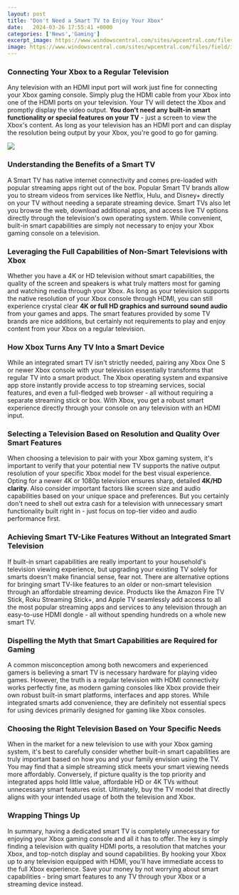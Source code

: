 ```yaml
---
layout: post
title: "Don't Need a Smart TV to Enjoy Your Xbox"
date:   2024-03-26 17:55:41 +0000
categories: ['News','Gaming']
excerpt_image: https://www.windowscentral.com/sites/wpcentral.com/files/field/image/2016/08/samsung4k-TV-xbox-ones_0.jpg
image: https://www.windowscentral.com/sites/wpcentral.com/files/field/image/2016/08/samsung4k-TV-xbox-ones_0.jpg
---
```


### Connecting Your Xbox to a Regular Television
Any television with an HDMI input port will work just fine for connecting your Xbox gaming console. Simply plug the HDMI cable from your Xbox into one of the HDMI ports on your television. Your TV will detect the Xbox and promptly display the video output. **You don't need any built-in smart functionality or special features on your TV** - just a screen to view the Xbox's content. As long as your television has an HDMI port and can display the resolution being output by your Xbox, you're good to go for gaming.

![](https://www.windowscentral.com/sites/wpcentral.com/files/field/image/2016/08/samsung4k-TV-xbox-ones_0.jpg)
### Understanding the Benefits of a Smart TV
A Smart TV has native internet connectivity and comes pre-loaded with popular streaming apps right out of the box. Popular Smart TV brands allow you to stream videos from services like Netflix, Hulu, and Disney+ directly on your TV without needing a separate streaming device. Smart TVs also let you browse the web, download additional apps, and access live TV options directly through the television's own operating system. While convenient, built-in smart capabilities are simply not necessary to enjoy your Xbox gaming console on a television. 
### Leveraging the Full Capabilities of Non-Smart Televisions with Xbox
Whether you have a 4K or HD television without smart capabilities, the quality of the screen and speakers is what truly matters most for gaming and watching media through your Xbox. As long as your television supports the native resolution of your Xbox console through HDMI, you can still experience crystal clear **4K or full HD graphics and surround sound audio** from your games and apps. The smart features provided by some TV brands are nice additions, but certainly not requirements to play and enjoy content from your Xbox on a regular television.
### How Xbox Turns Any TV Into a Smart Device
While an integrated smart TV isn't strictly needed, pairing any Xbox One S or newer Xbox console with your television essentially transforms that regular TV into a smart product. The Xbox operating system and expansive app store instantly provide access to top streaming services, social features, and even a full-fledged web browser - all without requiring a separate streaming stick or box. With Xbox, you get a robust smart experience directly through your console on any television with an HDMI input.
### Selecting a Television Based on Resolution and Quality Over Smart Features
When choosing a television to pair with your Xbox gaming system, it's important to verify that your potential new TV supports the native output resolution of your specific Xbox model for the best visual experience. Opting for a newer 4K or 1080p television ensures sharp, detailed **4K/HD clarity**. Also consider important factors like screen size and audio capabilities based on your unique space and preferences. But you certainly don't need to shell out extra cash for a television with unnecessary smart functionality built right in - just focus on top-tier video and audio performance first. 
### Achieving Smart TV-Like Features Without an Integrated Smart Television
If built-in smart capabilities are really important to your household's television viewing experience, but upgrading your existing TV solely for smarts doesn't make financial sense, fear not. There are alternative options for bringing smart TV-like features to an older or non-smart television through an affordable streaming device. Products like the Amazon Fire TV Stick, Roku Streaming Stick+, and Apple TV seamlessly add access to all the most popular streaming apps and services to any television through an easy-to-use HDMI dongle - all without spending hundreds on a whole new smart TV.
### Dispelling the Myth that Smart Capabilities are Required for Gaming
A common misconception among both newcomers and experienced gamers is believing a smart TV is necessary hardware for playing video games. However, the truth is a regular television with HDMI connectivity works perfectly fine, as modern gaming consoles like Xbox provide their own robust built-in smart platforms, interfaces and app stores. While integrated smarts add convenience, they are definitely not essential specs for using devices primarily designed for gaming like Xbox consoles. 
### Choosing the Right Television Based on Your Specific Needs
When in the market for a new television to use with your Xbox gaming system, it's best to carefully consider whether built-in smart capabilities are truly important based on how you and your family envision using the TV. You may find that a simple streaming stick meets your smart viewing needs more affordably. Conversely, if picture quality is the top priority and integrated apps hold little value, affordable HD or 4K TVs without unnecessary smart features exist. Ultimately, buy the TV model that directly aligns with your intended usage of both the television and Xbox.
### Wrapping Things Up
In summary, having a dedicated smart TV is completely unnecessary for enjoying your Xbox gaming console and all it has to offer. The key is simply finding a television with quality HDMI ports, a resolution that matches your Xbox, and top-notch display and sound capabilities. By hooking your Xbox up to any television equipped with HDMI, you'll have immediate access to the full Xbox experience. Save your money by not worrying about smart capabilities - bring smart features to any TV through your Xbox or a streaming device instead.